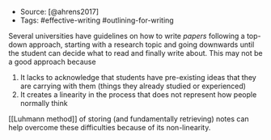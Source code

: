 - Source: [@ahrens2017]
- Tags: #effective-writing #outlining-for-writing


Several universities have guidelines on how to write *papers* following a top-down approach, starting with a research topic and going downwards until the student can decide what to read and finally write about. This may not be a good approach because

1. It lacks to acknowledge that students have pre-existing ideas that they are carrying with them (things they already studied or experienced)
2. It creates a linearity in the process that does not represent how people normally think

[[Luhmann method]] of storing (and fundamentally retrieving) notes can help overcome these difficulties because of its non-linearity. 
